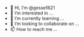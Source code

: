 - 👋 Hi, I’m @gesse1621
- 👀 I’m interested in ...
- 🌱 I’m currently learning ...
- 💞️ I’m looking to collaborate on ...
- 📫 How to reach me ...

<!---
gesse1621/gesse1621 is a ✨ special ✨ repository because its `README.md` (this file) appears on your GitHub profile.
You can click the Preview link to take a look at your changes.
--->
